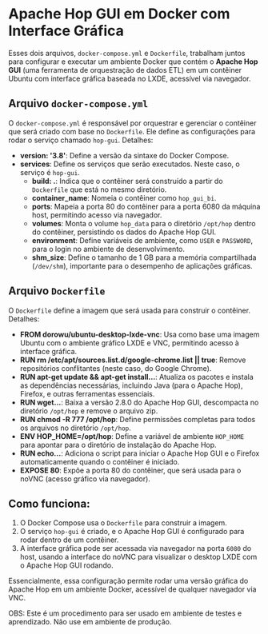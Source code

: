 # Apache Hop GUI em Docker com Interface Gráfica

Esses dois arquivos, `docker-compose.yml` e `Dockerfile`, trabalham juntos para configurar e executar um ambiente Docker que contém o **Apache Hop GUI** (uma ferramenta de orquestração de dados ETL) em um contêiner Ubuntu com interface gráfica baseada no LXDE, acessível via navegador.

## Arquivo `docker-compose.yml`

O `docker-compose.yml` é responsável por orquestrar e gerenciar o contêiner que será criado com base no `Dockerfile`. Ele define as configurações para rodar o serviço chamado `hop-gui`. Detalhes:

- **version: '3.8'**: Define a versão da sintaxe do Docker Compose.
- **services**: Define os serviços que serão executados. Neste caso, o serviço é `hop-gui`.
  - **build: .**: Indica que o contêiner será construído a partir do `Dockerfile` que está no mesmo diretório.
  - **container_name**: Nomeia o contêiner como `hop_gui_bi`.
  - **ports**: Mapeia a porta 80 do contêiner para a porta 6080 da máquina host, permitindo acesso via navegador.
  - **volumes**: Monta o volume `hop_data` para o diretório `/opt/hop` dentro do contêiner, persistindo os dados do Apache Hop GUI.
  - **environment**: Define variáveis de ambiente, como `USER` e `PASSWORD`, para o login no ambiente de desenvolvimento.
  - **shm_size**: Define o tamanho de 1 GB para a memória compartilhada (`/dev/shm`), importante para o desempenho de aplicações gráficas.

## Arquivo `Dockerfile`

O `Dockerfile` define a imagem que será usada para construir o contêiner. Detalhes:

- **FROM dorowu/ubuntu-desktop-lxde-vnc**: Usa como base uma imagem Ubuntu com o ambiente gráfico LXDE e VNC, permitindo acesso à interface gráfica.
- **RUN rm /etc/apt/sources.list.d/google-chrome.list || true**: Remove repositórios conflitantes (neste caso, do Google Chrome).
- **RUN apt-get update && apt-get install...**: Atualiza os pacotes e instala as dependências necessárias, incluindo Java (para o Apache Hop), Firefox, e outras ferramentas essenciais.
- **RUN wget...**: Baixa a versão 2.8.0 do Apache Hop GUI, descompacta no diretório `/opt/hop` e remove o arquivo zip.
- **RUN chmod -R 777 /opt/hop**: Define permissões completas para todos os arquivos no diretório `/opt/hop`.
- **ENV HOP_HOME=/opt/hop**: Define a variável de ambiente `HOP_HOME` para apontar para o diretório de instalação do Apache Hop.
- **RUN echo...**: Adiciona o script para iniciar o Apache Hop GUI e o Firefox automaticamente quando o contêiner é iniciado.
- **EXPOSE 80**: Expõe a porta 80 do contêiner, que será usada para o noVNC (acesso gráfico via navegador).

## Como funciona:

1. O Docker Compose usa o `Dockerfile` para construir a imagem.
2. O serviço `hop-gui` é criado, e o Apache Hop GUI é configurado para rodar dentro de um contêiner.
3. A interface gráfica pode ser acessada via navegador na porta `6080` do host, usando a interface do noVNC para visualizar o desktop LXDE com o Apache Hop GUI rodando.

Essencialmente, essa configuração permite rodar uma versão gráfica do Apache Hop em um ambiente Docker, acessível de qualquer navegador via VNC.


OBS: Este é um procedimento para ser usado em ambiente de testes e aprendizado. Não use em ambiente de produção.
